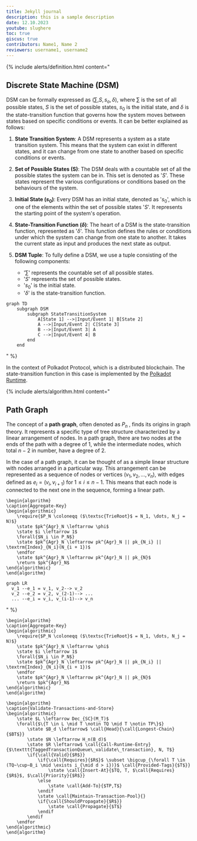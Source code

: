 ```yaml
---
title: Jekyll journal
description: this is a sample description
date: 12.10.2023
youtube: slughere
toc: true
giscus: true
contributors: Name1, Name 2
reviewers: username1, username2
---
```



{% include alerts/definition.html content="

## Discrete State Machine (DSM)

DSM can be formally expressed as $(\sum,S,s_o,\delta)$, where $\sum$ is the set of all possible states, $S$ is the set of possible states, $s_0$ is the initial state, and $\delta$ is the state-transition function that governs how the system moves between states based on specific conditions or events. It can be better explained as follows:

1. **State Transition System**: A DSM represents a system as a state transition system. This means that the system can exist in different states, and it can change from one state to another based on specific conditions or events.

2. **Set of Possible States (S)**: The DSM deals with a countable set of all the possible states the system can be in. This set is denoted as '$S$'. These states represent the various configurations or conditions based on the behaviours of the system.

3. **Initial State $(s_0)$**: Every DSM has an initial state, denoted as '$s_0$', which is one of the elements within the set of possible states '$S$'. It represents the starting point of the system's operation.

4. **State-Transition Function $(\delta)$**: The heart of a DSM is the state-transition function, represented as '$\delta$'. This function defines the rules or conditions under which the system can change from one state to another. It takes the current state as input and produces the next state as output.

5. **DSM Tuple**: To fully define a DSM, we use a tuple consisting of the following components:
   - '$\sum$' represents the countable set of all possible states.
   - '$S$' represents the set of possible states.
   - '$s_0$' is the initial state.
   - '$\delta$' is the state-transition function.


```mermaid
graph TD
    subgraph DSM
        subgraph StateTransitionSystem
            A[State 1] -->|Input/Event 1| B[State 2]
            A -->|Input/Event 2| C[State 3]
            B -->|Input/Event 3| A
            C -->|Input/Event 4| B
        end
    end

```
" %}


In the context of Polkadot Protocol, which is a distributed blockchain. The state-transition function in this case is implemented by the [Polkadot Runtime](#runtime).

{% include alerts/algorithm.html content="

## Path Graph

The concept of a **path graph**, often denoted as $P_n$ , finds its origins in graph theory. It represents a specific type of tree structure characterized by a linear arrangement of nodes. In a path graph, there are two nodes at the ends of the path with a degree of $1$, while the intermediate nodes, which total $n-2$ in number, have a degree of $2$.

In the case of a path graph, it can be thought of as a simple linear structure with nodes arranged in a particular way. This arrangement can be represented as a sequence of nodes or vertices $(v_1, v_2, \ldots, v_n)$, with edges defined as $e_i = (v_i, v_{i+1})$ for $1 \leq i \leq n-1$. This means that each node is connected to the next one in the sequence, forming a linear path.

```pseudocode
\begin{algorithm}
\caption{Aggregate-Key}
\begin{algorithmic}
    \require{$P_N \coloneqq ($\textsc{TrieRoot}$ = N_1, \dots, N_j = N)$}
    \state $pk^{Agr}_N \leftarrow \phi$
    \state $i \leftarrow 1$
    \forall{$N_i \in P_N$}
    \state $pk^{Agr}_N \leftarrow pk^{Agr}_N || pk_{N_i} || \textrm{Index}_{N_i}(N_{i + 1})$
    \endfor
    \state $pk^{Agr}_N \leftarrow pk^{Agr}_N || pk_{N}$
    \return $pk^{Agr}_N$
\end{algorithmic}
\end{algorithm}
```


```mermaid
graph LR
  v_1 --e_1 = v_1, v_2--> v_2
  v_2 --e_2 = v_2, v_(2-1)--> ...
  ... --e_i = v_i, v_(i-1)--> v_n
```

" %}

```pseudocode
\begin{algorithm}
\caption{Aggregate-Key}
\begin{algorithmic}
    \require{$P_N \coloneqq ($\textsc{TrieRoot}$ = N_1, \dots, N_j = N)$}
    \state $pk^{Agr}_N \leftarrow \phi$
    \state $i \leftarrow 1$
    \forall{$N_i \in P_N$}
    \state $pk^{Agr}_N \leftarrow pk^{Agr}_N || pk_{N_i} || \textrm{Index}_{N_i}(N_{i + 1})$
    \endfor
    \state $pk^{Agr}_N \leftarrow pk^{Agr}_N || pk_{N}$
    \return $pk^{Agr}_N$
\end{algorithmic}
\end{algorithm}
```


```pseudocode
\begin{algorithm}
\caption{Validate-Transactions-and-Store}
\begin{algorithmic}
    \state $L \leftarrow Dec_{SC}(M_T)$
    \forall{$\{T \in L \mid T \notin TQ \mid T \notin TP\}$}
        \state $B_d \leftarrow$ \call{Head}{\call{Longest-Chain}{$BT$}}
        \state $N \leftarrow H_n(B_d)$
        \state $R \leftarrow$ \call{Call-Runtime-Entry}{$\texttt{TaggedTransactionQueue\_validate\_transaction}, N, T$}
        \if{\call{Valid}{$R$}}
            \if{\call{Requires}{$R$}$ \subset \bigcup_{\forall T \in (TQ~\cup~B_i \mid \exists i_{\mid d > i})}$ \call{Provided-Tags}{$T$}}
                \state \call{Insert-At}{$TQ, T, $\call{Requires}{$R$}$, $\call{Priority}{$R$}}
            \else
                \state \call{Add-To}{$TP,T$}
            \endif
            \state \call{Maintain-Transaction-Pool}{}
            \if{\call{ShouldPropagate}{$R$}}
                \state \call{Propagate}{$T$}
            \endif
        \endif
    \endfor
\end{algorithmic}
\end{algorithm}
```

